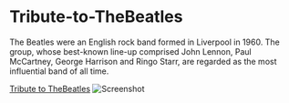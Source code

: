 # Tribute-to-TheBeatles
The Beatles were an English rock band formed in Liverpool in 1960.
The group, whose best-known line-up comprised John Lennon, Paul McCartney, George Harrison and Ringo Starr,
are regarded as the most influential band of all time.

[Tribute to TheBeatles](https://codepen.io/ashish_2404/pen/oNzpeoe)
![Screenshot](image/Screenshot.png)
